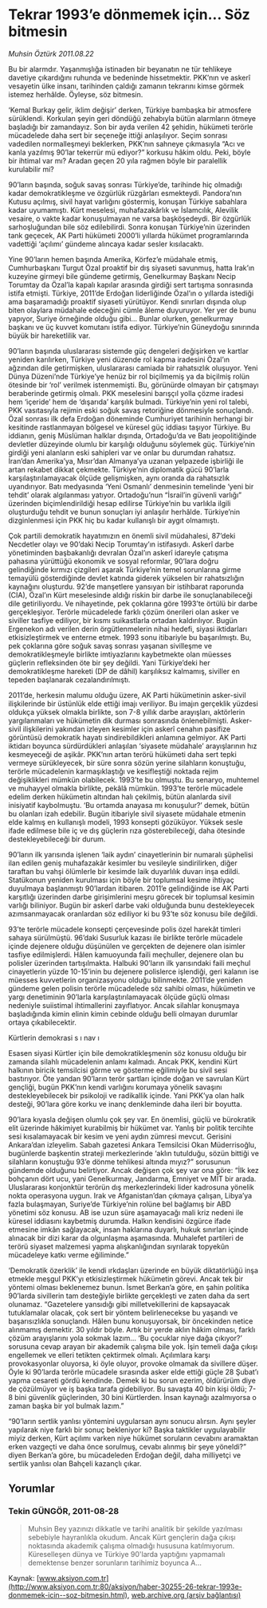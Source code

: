 # Tekrar 1993’e dönmemek için... Söz bitmesin

*Muhsin Öztürk 2011.08.22*

<font class="agenda2NewsSpot">
 <span>
  Bu bir alarmdır. Yaşanmışlığa istinaden bir beyanatın ne tür tehlikeye davetiye çıkardığını ruhunda ve bedeninde hissetmektir. PKK’nın ve askerî vesayetin ülke insanı, tarihinden çaldığı zamanın tekrarını kimse görmek istemez herhâlde. Öyleyse, söz bitmesin.
 </span>
</font>
<font class="newsDetail">
 <p>
  <p class="BasicParagraph">
   <span>
    ‘Kemal Burkay gelir, iklim değişir’ derken, Türkiye bambaşka bir atmosfere sürüklendi. Korkulan şeyin geri döndüğü zehabıyla bütün alarmların ötmeye başladığı bir zamandayız. Son bir ayda verilen 42 şehidin, hükümeti terörle mücadelede daha sert bir seçeneğe ittiği anlaşılıyor. Seçim sonrası vadedilen normalleşmeyi beklerken, PKK’nın sahneye çıkmasıyla “Acı ve kanla yazılmış 90’lar tekerrür mü ediyor?” korkusu hâkim oldu. Peki, böyle bir ihtimal var mı? Aradan geçen 20 yıla rağmen böyle bir paralellik kurulabilir mi?
   </span>
  </p>
  <p class="2011yenimetin">
   <span>
    90’ların başında, soğuk savaş sonrası Türkiye’de, tarihinde hiç olmadığı kadar demokratikleşme ve özgürlük rüzgârları esmekteydi. Pandora’nın Kutusu açılmış, sivil hayat varlığını göstermiş, konuşan Türkiye sabahlara kadar uyumamıştı. Kürt meselesi, muhafazakârlık ve İslamcılık, Alevilik vesaire, o vakte kadar konuşulmayan ne varsa başköşedeydi. Bir özgürlük sarhoşluğundan bile söz edilebilirdi. Sonra konuşan Türkiye’nin üzerinden tank geçecek, AK Parti hükümeti 2000’li yıllarda hükümet programlarında vadettiği ‘açılımı’ gündeme alıncaya kadar sesler kısılacaktı.
   </span>
  </p>
  <p class="2011yenimetin">
   <span>
    Yine 90’ların hemen başında Amerika, Körfez’e müdahale etmiş, Cumhurbaşkanı Turgut Özal proaktif bir dış siyaseti savunmuş, hatta Irak’ın kuzeyine girmeyi bile gündeme getirmiş, Genelkurmay Başkanı Necip Torumtay da Özal’la kapalı kapılar arasında girdiği sert tartışma sonrasında istifa etmişti. Türkiye, 2011’de Erdoğan liderliğinde Özal’ın o yıllarda istediği ama başaramadığı proaktif siyaseti yürütüyor. Kendi sınırları dışında olup biten olaylara müdahale edeceğini cümle âleme duyuruyor. Yer yer de bunu yapıyor, Suriye örneğinde olduğu gibi… Bunlar olurken, genelkurmay başkanı ve üç kuvvet komutanı istifa ediyor. Türkiye’nin Güneydoğu sınırında büyük bir hareketlilik var.
   </span>
  </p>
  <p class="2011yenimetin">
   <span>
    90’ların başında uluslararası sistemde güç dengeleri değişirken ve kartlar yeniden karılırken, Türkiye yeni düzende rol kapma iradesini Özal’ın ağzından dile getirmişken, uluslararası camiada bir rahatsızlık oluşuyor. Yeni Dünya Düzeni’nde Türkiye’ye henüz bir rol biçilmemiş ya da biçilmiş rolün ötesinde bir ‘rol’ verilmek istenmemişti. Bu, görünürde olmayan bir çatışmayı beraberinde getirmiş olmalı. PKK meselesini barışçıl yolla çözme iradesi hem ‘içeride’ hem de ‘dışarıda’ karşılık bulmadı. Türkiye’nin yeni rol talebi, PKK vasıtasıyla rejimin eski soğuk savaş retoriğine dönmesiyle sonuçlandı. Özal sonrası ilk defa Erdoğan döneminde Cumhuriyet tarihinin herhangi bir kesitinde rastlanmayan bölgesel ve küresel güç iddiası taşıyor Türkiye. Bu iddianın, geniş Müslüman halklar dışında, Ortadoğu’da ve Batı jeopolitiğinde devletler düzeyinde olumlu bir karşılığı olduğunu söylemek güç. Türkiye’nin girdiği yeni alanların eski sahipleri var ve onlar bu durumdan rahatsız. İran’dan Amerika’ya, Mısır’dan Almanya’ya uzanan yelpazede işbirliği ile artan rekabet dikkat çekmekte. Türkiye’nin diplomatik gücü 90’larla karşılaştırılamayacak ölçüde gelişmişken, aynı oranda da rahatsızlık uyandırıyor. Batı medyasında ‘Yeni Osmanlı’ denmesinin temelinde ‘yeni bir tehdit’ olarak algılanması yatıyor. Ortadoğu’nun “İsrail’in güvenli varlığı” üzerinden biçimlendirildiği hesap edilirse Türkiye’nin bu varlıkla ilgili oluşturduğu tehdit ve bunun sonuçları iyi anlaşılır herhâlde. Türkiye’nin dizginlenmesi için PKK hiç bu kadar kullanışlı bir aygıt olmamıştı.
   </span>
  </p>
  <p class="2011yenimetin">
   <span>
    Çok partili demokratik hayatımızın en önemli sivil müdahalesi, 87’deki Necdetler olayı ve 90’daki Necip Torumtay’ın istifasıydı. Askerî darbe yönetiminden başbakanlığı devralan Özal’ın askerî idareyle çatışma pahasına yürüttüğü ekonomik ve sosyal reformlar,
    <span>
    </span>
    90’lara doğru gelindiğinde kırmızı çizgileri aşarak Türkiye’nin temel sorunlarına girme temayülü gösterdiğinde devlet katında giderek yükselen bir rahatsızlığın kaynağını oluşturdu. 92’de manşetlere yansıyan bir istihbarat raporunda (CIA), Özal’ın Kürt meselesinde aldığı riskin bir darbe ile sonuçlanabileceği dile getiriliyordu. Ve nihayetinde, pek çoklarına göre 1993’te örtülü bir darbe gerçekleşiyor. Terörle mücadelede farklı çözüm önerileri olan asker ve siviller tasfiye ediliyor, bir kısmı suikastlarla ortadan kaldırılıyor. Bugün Ergenekon adı verilen derin örgütlenmelerin nihai hedefi, siyasi iktidarları etkisizleştirmek ve enterne etmek. 1993 sonu itibariyle bu başarılmıştı. Bu, pek çoklarına göre soğuk savaş sonrası yaşanan sivilleşme ve demokratikleşmeyle birlikte imtiyazlarını kaybetmekte olan müesses güçlerin refleksinden öte bir şey değildi. Yani Türkiye’deki her demokratikleşme hareketi (DP de dâhil) karşılıksız kalmamış, siviller en tepeden başlanarak cezalandırılmıştı.
   </span>
  </p>
  <p class="2011yenimetin">
   <span>
    2011’de, herkesin malumu olduğu üzere, AK Parti hükümetinin asker-sivil ilişkilerinde bir üstünlük elde ettiği imajı veriliyor. Bu imajın gerçeklik yüzdesi oldukça yüksek olmakla birlikte, son 7-8 yıllık darbe arayışları, aktörlerin yargılanmaları ve hükümetin dik durması sonrasında önlenebilmişti. Asker-sivil ilişkilerini yakından izleyen kesimler için askerî cenahın pasifize görüntüsü demokratik hayatı sindirebildikleri anlamına gelmiyor. AK Parti iktidarı boyunca sürdürdükleri anlaşılan ‘siyasete müdahale’ arayışlarının hız kesmeyeceği de aşikâr. PKK’nın artan terörü hükümeti daha sert tepki vermeye sürükleyecek, bir süre sonra sözün yerine silahların konuştuğu, terörle mücadelenin karmaşıklaştığı ve kesifleştiği noktada rejim değişiklikleri mümkün olabilecek. 1993’te bu olmuştu. Bu senaryo, muhtemel ve muhayyel olmakla birlikte, pekâlâ mümkün. 1993’te terörle mücadele edelim derken hükümetin altından halı çekilmiş, bütün alanlarda sivil inisiyatif kaybolmuştu. ‘Bu ortamda anayasa mı konuşulur?’ demek, bütün bu olanları izah edebilir. Bugün itibariyle sivil siyasete müdahale etmenin elde kalmış en kullanışlı modeli, 1993 konsepti gözüküyor. Yüksek sesle ifade edilmese bile iç ve dış güçlerin rıza gösterebileceği, daha ötesinde destekleyebileceği bir durum.
   </span>
  </p>
  <p class="2011yenimetin">
   <span>
    90’ların ilk yarısında işlenen ‘laik aydın’ cinayetlerinin bir numaralı şüphelisi ilan edilen geniş muhafazakâr kesimler bu vesileyle sindirilirken, diğer taraftan bu vahşi ölümlerle bir kesimde laik duyarlılık duvarı inşa edildi. Statükonun yeniden kurulması için böyle bir toplumsal kesime ihtiyaç duyulmaya başlanmıştı 90’lardan itibaren. 2011’e gelindiğinde ise AK Parti karşıtlığı üzerinden darbe girişimlerini meşru görecek bir toplumsal kesimin varlığı biliniyor. Bugün bir askerî darbe vaki olduğunda bunu destekleyecek azımsanmayacak oranlardan söz ediliyor ki bu 93’te
    <span>
    </span>
    söz konusu bile değildi.
   </span>
  </p>
  <p class="2011yenimetin">
   <span>
    93’te terörle mücadele konsepti çerçevesinde polis özel harekât timleri sahaya sürülmüştü. 96’daki Susurluk kazası ile birlikte terörle mücadele içinde dejenere olduğu düşünülen ve gerçekten de dejenere olan isimler tasfiye edilmişlerdi. Hâlen kamuoyunda faili meçhuller, dejenere olan bu polisler üzerinden tartışılmakta. Halbuki 90’ların ilk yarısındaki faili meçhul cinayetlerin yüzde 10-15’inin bu dejenere polislerce işlendiği, geri kalanın ise müesses kuvvetlerin organizasyonu olduğu bilinmekte. 2011’de yeniden gündeme gelen polisin terörle mücadelede söz sahibi olması, hükümetin ve yargı denetiminin 90’larla karşılaştırılamayacak ölçüde güçlü olması nedeniyle suiistimal ihtimallerini zayıflatıyor. Ancak silahlar konuşmaya başladığında kimin elinin kimin cebinde olduğu belli olmayan durumlar ortaya çıkabilecektir.
   </span>
  </p>
  <p class="2011yenimetin">
   <strong>
    <span>
    </span>
   </strong>
  </p>
  <p class="2011arabaslik">
   <span>
    Kürtlerin demokrasi s
   </span>
   <span>
    ı
   </span>
   <span>
    nav
   </span>
   <span>
    ı
   </span>
   <span>
   </span>
  </p>
  <p class="2011yenimetin">
   <span>
    Esasen siyasi Kürtler için bile demokratikleşmenin söz konusu olduğu bir zamanda silahlı mücadelenin anlamı kalmadı. Ancak PKK, kendini Kürt halkının biricik temsilcisi görme ve gösterme eğilimiyle bu sivil sesi bastırıyor. Öte yandan 90’ların terör şartları içinde doğan ve savrulan Kürt gençliği, bugün PKK’nın kendi varlığını korumaya yönelik savaşını destekleyebilecek bir psikoloji ve radikallik içinde. Yani PKK’ya olan halk desteği, 90’lara göre korku ve inanç denkleminde daha ileri bir boyutta.
   </span>
  </p>
  <p class="2011yenimetin">
   <span>
    90’lara kıyasla değişen olumlu çok şey var. En önemlisi, güçlü ve bürokratik elit üzerinde hâkimiyet kurabilmiş bir hükümet var. Yanlış bir politik tercihte sesi kısalamayacak bir kesim ve yeni aydın zümresi mevcut. Gerisini Ankara’dan izleyelim. Sabah gazetesi Ankara Temsilcisi Okan Müderrisoğlu, bugünlerde başkentin strateji merkezlerinde ‘aklın tutulduğu, sözün bittiği ve silahların konuştuğu 93’e dönme tehlikesi altında mıyız?” sorusunun gündemde olduğunu belirtiyor. Ancak değişen çok şey var ona göre: “İlk kez bohçanın dört ucu, yani Genelkurmay, Jandarma, Emniyet ve MİT bir arada. Uluslararası konjonktür terörün dış merkezlerindeki lider kadrosuna yönelik nokta operasyona uygun. Irak ve Afganistan’dan çıkmaya çalışan, Libya’ya fazla bulaşmayan, Suriye’de Türkiye’nin rolüne bel bağlamış bir ABD yönetimi söz konusu. AB ise uzun süre aşamayacağı mali kriz nedeni ile küresel iddiasını kaybetmiş durumda. Halkın kendisini özgürce ifade etmesine imkân sağlayacak, insan haklarına duyarlı, hukuk sınırları içinde alınacak bir dizi karar da olgunlaşma aşamasında. Muhalefet partileri de terörü siyaset malzemesi yapma alışkanlığından sıyrılarak topyekûn mücadeleye katkı verme eğiliminde.”
    <span>
    </span>
   </span>
  </p>
  <p class="2011yenimetin">
   <span>
    ‘Demokratik özerklik’ ile kendi ırkdaşları üzerinde en büyük diktatörlüğü inşa etmekle meşgul PKK’yı etkisizleştirmek hükümetin görevi. Ancak tek bir yöntemi olması beklenemez bunun. İsmet Berkan’a göre, en şahin politika 90’larda sivillerin tam desteğiyle birlikte gerçekleşti ve zaten daha da sert olunamaz. “Gazetelere yansıdığı gibi milletvekillerini de kapsayacak tutuklamalar olacak, çok sert bir yöntem belirlenecekse bu yaşandı ve başarısızlıkla sonuçlandı. Hâlen bunu konuşuyorsak, bir öncekinden netice alınmamış demektir. 30 yıldır böyle. Artık bir yerde aklın hâkim olması, farklı çözüm arayışlarını yola sokmak lazım… ‘Bu çocuklar niye dağa çıkıyor?’ sorusuna cevap arayan bir akademik çalışma bile yok. İşin temeli dağa çıkışı engellemek ve elleri tetikten çektirmek olmalı. Açılımlara karşı provokasyonlar oluyorsa, ki öyle oluyor, provoke olmamak da sivillere düşer. Öyle ki 90’larda terörle mücadele sırasında asker elde ettiği güçle 28 Şubat’ı yapma cesareti gördü kendinde. Demek ki bu sorun ezerim, öldürürüm diye de çözülmüyor ve iş başka tarafa gidebiliyor. Bu savaşta 40 bin kişi öldü; 7-8 bini güvenlik güçlerinden, 30 bini Kürtlerden. İnsan kaynağı azalmıyorsa o zaman başka bir yol bulmak lazım.”
   </span>
  </p>
  <p class="2011yenimetin">
   <span>
    “90’ların sertlik yanlısı yöntemini uygularsan aynı sonucu alırsın. Aynı şeyler yapılarak niye farklı bir sonuç bekleniyor ki? Başka taktikler uygulayabilir miyiz derken, Kürt açılımı varken niye hükümet soruların cevabını aramaktan erken vazgeçti ve daha önce sorulmuş, cevabı alınmış bir şeye yöneldi?” diyen Berkan’a göre, bu mücadeleden Erdoğan değil, daha milliyetçi ve sertlik yanlısı olan Bahçeli kazançlı çıkar.
   </span>
  </p>
  <p class="BasicParagraph">
   <span lang="EN-GB">
   </span>
  </p>
 </p>
</font>

## Yorumlar

### Tekin GÜNGÖR, 2011-08-28
> Muhsin Bey yazınızı dikkatle ve tarihi analitik bir şekilde yazılması sebebiyle hayranlıkla okudum. Ancak Kürt gençlerin dağa çıkışı noktasında akademik çalışma olmadığı hususuna katılmıyorum. Küreselleşen dünya ve Türkiye 90'larda yaptığını yapmamalı demektense benzer sorunların tarihimiz boyunca A...

Kaynak: [www.aksiyon.com.tr](http://www.aksiyon.com.tr:80/aksiyon/haber-30255-26-tekrar-1993e-donmemek-icin--soz-bitmesin.html), [web.archive.org (arşiv bağlantısı)](http://web.archive.org/web/20120102101753/http://www.aksiyon.com.tr:80/aksiyon/haber-30255-26-tekrar-1993e-donmemek-icin--soz-bitmesin.html)
